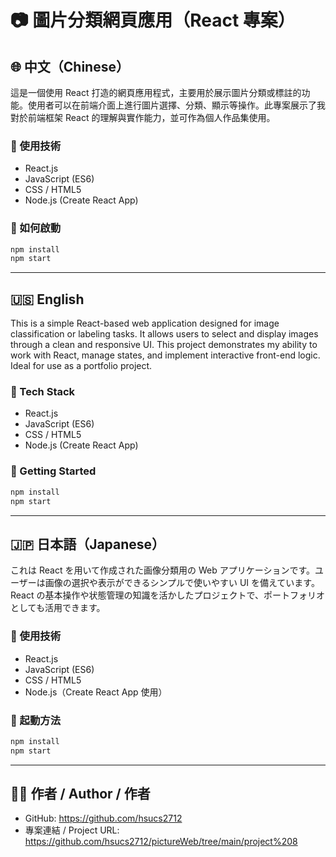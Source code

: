 # 📷 圖片分類網頁應用（React 專案）

## 🌐 中文（Chinese）

這是一個使用 React 打造的網頁應用程式，主要用於展示圖片分類或標註的功能。使用者可以在前端介面上進行圖片選擇、分類、顯示等操作。此專案展示了我對於前端框架 React 的理解與實作能力，並可作為個人作品集使用。

### 🔧 使用技術
- React.js
- JavaScript (ES6)
- CSS / HTML5
- Node.js (Create React App)

### 🚀 如何啟動
```bash
npm install
npm start
```

---

## 🇺🇸 English

This is a simple React-based web application designed for image classification or labeling tasks. It allows users to select and display images through a clean and responsive UI. This project demonstrates my ability to work with React, manage states, and implement interactive front-end logic. Ideal for use as a portfolio project.

### 🔧 Tech Stack
- React.js
- JavaScript (ES6)
- CSS / HTML5
- Node.js (Create React App)

### 🚀 Getting Started
```bash
npm install
npm start
```

---

## 🇯🇵 日本語（Japanese）

これは React を用いて作成された画像分類用の Web アプリケーションです。ユーザーは画像の選択や表示ができるシンプルで使いやすい UI を備えています。React の基本操作や状態管理の知識を活かしたプロジェクトで、ポートフォリオとしても活用できます。

### 🔧 使用技術
- React.js
- JavaScript (ES6)
- CSS / HTML5
- Node.js（Create React App 使用）

### 🚀 起動方法
```bash
npm install
npm start
```

---

## 🙋‍♂️ 作者 / Author / 作者

- GitHub: https://github.com/hsucs2712
- 專案連結 / Project URL: https://github.com/hsucs2712/pictureWeb/tree/main/project%208
